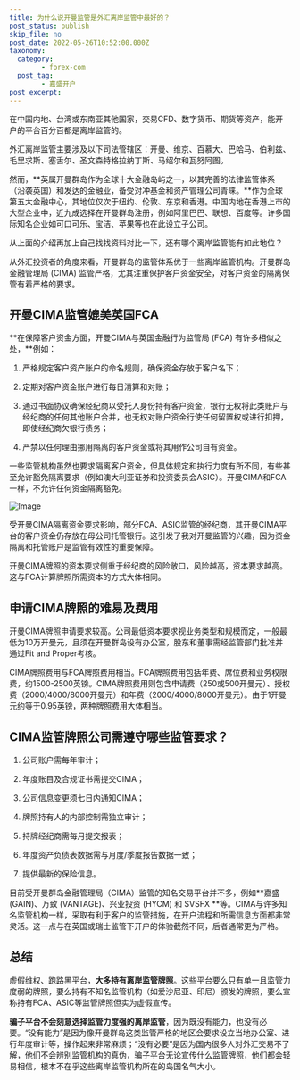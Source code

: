 ```yaml
---
title: 为什么说开曼监管是外汇离岸监管中最好的？
post_status: publish
skip_file: no
post_date: 2022-05-26T10:52:00.000Z
taxonomy:
  category:
        - forex-com
  post_tag:
        - 嘉盛开户
post_excerpt: 
---
```

在中国内地、台湾或东南亚其他国家，交易CFD、数字货币、期货等资产，能开户的平台百分百都是离岸监管的。

外汇离岸监管主要涉及以下司法管辖区：开曼、维京、百慕大、巴哈马、伯利兹、毛里求斯、塞舌尔、圣文森特格拉纳丁斯、马绍尔和瓦努阿图。

然而，**英属开曼群岛作为全球十大金融岛屿之一，以其完善的法律监管体系（沿袭英国）和发达的金融业，备受对冲基金和资产管理公司青睐。**作为全球第五大金融中心，其地位仅次于纽约、伦敦、东京和香港。中国内地在香港上市的大型企业中，近九成选择在开曼群岛注册，例如阿里巴巴、联想、百度等。许多国际知名企业如可口可乐、宝洁、苹果等也在此设立子公司。

从上面的介绍再加上自己找找资料对比一下，还有哪个离岸监管能有如此地位？

从外汇投资者的角度来看，开曼群岛的监管体系优于一些离岸监管机构。开曼群岛金融管理局 (CIMA) 监管严格，尤其注重保护客户资金安全，对客户资金的隔离保管有着严格的要求。

## 开曼CIMA监管媲美英国FCA

**在保障客户资金方面，开曼CIMA与英国金融行为监管局 (FCA) 有许多相似之处，**例如：

1. 严格规定客户资产账户的命名规则，确保资金存放于客户名下；

1. 定期对客户资金账户进行每日清算和对账；

1. 通过书面协议确保经纪商以受托人身份持有客户资金，银行无权将此类账户与经纪商的任何其他账户合并，也无权对账户资金行使任何留置权或进行扣押，即使经纪商欠银行债务；

1. 严禁以任何理由挪用隔离的客户资金或将其用作公司自有资金。

一些监管机构虽然也要求隔离客户资金，但具体规定和执行力度有所不同，有些甚至允许豁免隔离要求（例如澳大利亚证券和投资委员会ASIC）。开曼CIMA和FCA一样，不允许任何资金隔离豁免。

![Image](https://prod-files-secure.s3.us-west-2.amazonaws.com/39ed1227-6d7d-4570-be36-9ccd4a2c4241/bd849744-3fcb-4a37-8312-357962c8f065/image.png?X-Amz-Algorithm=AWS4-HMAC-SHA256&X-Amz-Content-Sha256=UNSIGNED-PAYLOAD&X-Amz-Credential=ASIAZI2LB466Q5JRRNMW%2F20250831%2Fus-west-2%2Fs3%2Faws4_request&X-Amz-Date=20250831T161407Z&X-Amz-Expires=3600&X-Amz-Security-Token=IQoJb3JpZ2luX2VjEJj%2F%2F%2F%2F%2F%2F%2F%2F%2F%2FwEaCXVzLXdlc3QtMiJHMEUCIC5tStpM2IsZYSTyfzyMGiEz4hw0KqAI67VI9SlNzbGwAiEA4jVEqjGMGv9olYebCMrJ9R5X5YWI5QbhKxWihWSx1tYqiAQI8f%2F%2F%2F%2F%2F%2F%2F%2F%2F%2FARAAGgw2Mzc0MjMxODM4MDUiDJ9f0QmP1X5c3z6GPCrcA%2FNN5OQfSwAR3tlkIvR36Z7z9vHpxybe9vgY48m3KIcocpBQ%2B%2BZab9Eavh%2BlJVMtWXYsn2yhbj0FpiNgBJt4eY%2BXw3d1a5eqNq66vUt6FW0uSUwjyCkqd2JaLjJ2OS41pMk3ab9Oww8WLDGRcw5IlK%2B6c5kl60GHCF%2BNOxKv9sz9kKhs9skHMNMoiHW5CTEdkx9r9W9UsO3Fv76OOlS0NiaWmZeq6y8yjqHiLGEbSTgO8DYNm3%2BRcchEgRTP5MRRbRqiutG09Is7%2BpH55bzfLkOG4wDzEQmdb%2BSYA0cIhGafm8UUE9qh1nuOXlDcVa6X5l2qLM4q3HOAFebWoTP8bl8Mr5%2Fu1PgFu3OKNzWPcm3oNsZjPmU8fL9TmVKbCR4B5tCS8R0g2eBqwWLG%2BX0NtjvT%2F9HR9zLnepogHT23ewPZJKR7O5Hgcm77nVYSdvO5iS9wAbiLXv3TJSHu5pKt16aYAkG0t9EJ1CKzJH0VSIcKl0aZbHv1eKl9aeVYPbyZW72tx23bY7cG8JAaojj8lgy1Fe%2Fg9JaHX97US58OPQeuXt9pNEm4MohYCo0uU0JT3SyN3dSgeN9QDGGJ0qCNu6AmSSUQo%2FyakEGy%2F9TBF2ms6r%2FuXLWNI6cY3yNKMMPY0cUGOqUBaW2LovT8yHZMY9y7EeWMx0VBEnjpdrAwkhV2nGdvl4MC5ltiOdzc5i9SJgVUhhUVWdvU8pY7sd2i9BHtrzGqCeAWuv7y1avJGe%2B366k8O6M11qUmnAGoBbvzwCESgm5SC%2FYL%2BaMv2nVvr6mUllG%2F69n9Y7M4iRUwjG3SXsEPTEobGvnr340bRck0XhScyJI3Ugg2qPI5XJ88yeyF6hzpGxcI9EkK&X-Amz-Signature=107fe04f209a8cf1c1a287e3f34d3685f8ec58684042a390192b03f9264986f5&X-Amz-SignedHeaders=host&x-amz-checksum-mode=ENABLED&x-id=GetObject)

受开曼CIMA隔离资金要求影响，部分FCA、ASIC监管的经纪商，其开曼CIMA平台的客户资金仍存放在母公司托管银行。这引发了我对开曼监管的兴趣，因为资金隔离和托管账户是监管有效性的重要保障。

开曼CIMA牌照的资本要求侧重于经纪商的风险敞口，风险越高，资本要求越高。这与FCA计算牌照所需资本的方式大体相同。

## **申请CIMA牌照的难易及费用**

开曼CIMA牌照申请要求较高。公司最低资本要求视业务类型和规模而定，一般最低为10万开曼元，且须在开曼群岛设有办公室，股东和董事需经监管部门批准并通过Fit and Proper考核。

CIMA牌照费用与FCA牌照费用相当。FCA牌照费用包括年费、席位费和业务权限费，约1500-2500英镑。CIMA牌照费用则包含申请费（250或500开曼元）、授权费（2000/4000/8000开曼元）和年费（2000/4000/8000开曼元）。由于1开曼元约等于0.95英镑，两种牌照费用大体相当。

## CIMA监管牌照公司需遵守哪些监管要求？

1. 公司账户需每年审计；

1. 年度账目及合规证书需提交CIMA；

1. 公司信息变更须七日内通知CIMA；

1. 牌照持有人的内部控制需独立审计；

1. 持牌经纪商需每月提交报表；

1. 年度资产负债表数据需与月度/季度报告数据一致；

1. 提供最新的保险信息。

目前受开曼群岛金融管理局（CIMA）监管的知名交易平台并不多，例如**嘉盛 (GAIN)、万致 (VANTAGE)、兴业投资 (HYCM) 和 SVSFX **等。CIMA与许多知名监管机构一样，采取有利于客户的监管措施，在开户流程和所需信息方面都非常灵活。这一点与在英国或瑞士监管下开户的体验截然不同，后者通常更为严格。

## 总结

虚假维权、跑路黑平台，**大多持有离岸监管牌照**。这些平台要么只有单一且监管力度弱的牌照，要么持有不知名监管机构（如爱沙尼亚、印尼）颁发的牌照，要么宣称持有FCA、ASIC等监管牌照但实为虚假宣传。

**骗子平台不会刻意选择监管力度强的离岸监管**，因为既没有能力，也没有必要。“没有能力”是因为像开曼群岛这类监管严格的地区会要求设立当地办公室、进行年度审计等，操作起来非常麻烦；“没有必要”是因为国内很多人对外汇交易不了解，他们不会辨别监管机构的真伪，骗子平台无论宣传什么监管牌照，他们都会轻易相信，根本不在乎这些离岸监管机构所在的岛国名气大小。